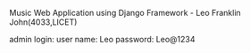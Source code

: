 Music Web Application using Django Framework - Leo Franklin John(4033,LICET)

admin login:
user name: Leo
password: Leo@1234

